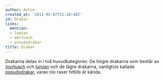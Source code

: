 ```yaml
---
author: Anton
created_at: '2011-01-07T21:18:48Z'
id: Drakar
links:
  mention:
  - lumian
  - mortuach
  - pseudodrakar
title: Drakar
---
```


Drakarna delas in i två huvudkategorier. De högre drakarna som består av [mortuach] och [lumian] och
de lägre drakarna, vanligtvis kallade [pseudodrakar], varav nio raser hittills är kända.

  [mortuach]: mortuach
  [lumian]: lumian
  [pseudodrakar]: pseudodrakar
